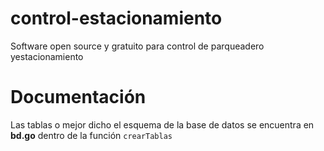 # control-estacionamiento
 Software open source y gratuito para control de parqueadero yestacionamiento

# Documentación
Las tablas o mejor dicho el esquema de la base de datos se encuentra en **bd.go** dentro de la función
`crearTablas`